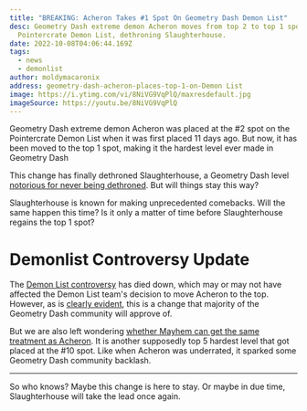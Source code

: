 ```yaml
---
title: "BREAKING: Acheron Takes #1 Spot On Geometry Dash Demon List"
desc: Geometry Dash extreme demon Acheron moves from top 2 to top 1 spot on the
  Pointercrate Demon List, dethroning Slaughterhouse.
date: 2022-10-08T04:06:44.169Z
tags:
  - news
  - demonlist
author: moldymacaronix
address: geometry-dash-acheron-places-top-1-on-Demon List
image: https://i.ytimg.com/vi/8NiVG9VqPlQ/maxresdefault.jpg
imageSource: https://youtu.be/8NiVG9VqPlQ
---
```

Geometry Dash extreme demon Acheron was placed at the #2 spot on the Pointercrate Demon List when it was first placed 11 days ago. But now, it has been moved to the top 1 spot, making it the hardest level ever made in Geometry Dash

This change has finally dethroned Slaughterhouse, a Geometry Dash level [notorious for never being dethroned](/posts/geometry-dash-slaughterhouse-top-1/). But will things stay this way?

Slaughterhouse is known for making unprecedented comebacks. Will the same happen this time? Is it only a matter of time before Slaughterhouse regains the top 1 spot?

# D﻿emonlist Controversy Update

T﻿he [Demon List controversy](</posts/geometry-dash-the-problem-with-the-Demon List/>) has died down, which may or may not have affected the Demon List team's decision to move Acheron to the top. However, as is [clearly evident](</geometry-dash-acheron-places-top-2-on-Demon List/>), this is a change that majority of the Geometry Dash community will approve of.

B﻿ut we are also left wondering [whether Mayhem can get the same treatment as Acheron](</posts/geometry-dash-mayhem-places-top-10-in-Demon List/>). It is another supposedly top 5 hardest level that got placed at the #10 spot. Like when Acheron was underrated, it sparked some Geometry Dash community backlash.

- - -

S﻿o who knows? Maybe this change is here to stay. Or maybe in due time, Slaughterhouse will take the lead once again.
